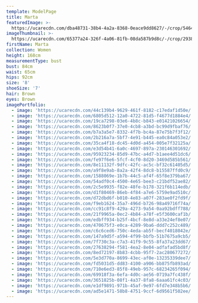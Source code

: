```yaml
---
template: ModelPage
title: Marta
featuredImage: >-
  https://ucarecdn.com/dba48731-38b4-4a2a-8368-0eace9dd8627/-/crop/5464x3327/0,849/-/preview/
imageThumbnail: >-
  https://ucarecdn.com/65377a24-326f-4a06-81fb-08da587b9d8c/-/crop/2938x4246/976,321/-/preview/
firstName: Marta
collection: Women
height: 168cm
measurementType: bust
bust: 84cm
waist: 65cm
hips: 92cm
size: '8'
shoeSize: '7'
hair: Brown
eyes: Brown
imagePortfolio:
  - image: 'https://ucarecdn.com/44c139b4-9629-461f-8182-c17edaf1d50e/'
  - image: 'https://ucarecdn.com/6805d512-12a0-4722-81d5-f4677d1884e4/'
  - image: 'https://ucarecdn.com/19ca7298-03e6-4b8c-b843-e01421026654/'
  - image: 'https://ucarecdn.com/8623b0f7-37e0-4cb8-a3bd-bc99d9fbaf76/'
  - image: 'https://ucarecdn.com/b7a3a5e7-8332-4f7b-bc4a-87e75b7f3f12/'
  - image: 'https://ucarecdn.com/2b216a7a-5bf7-4e91-b445-ea0c84a053e2/'
  - image: 'https://ucarecdn.com/35ca4f18-dc45-4d0d-a454-005e7f32125a/'
  - image: 'https://ucarecdn.com/e3d54b41-6a0c-4697-897a-230146301692/'
  - image: 'https://ucarecdn.com/95923234-85d9-47bc-a4d7-b1aee4d51dc6/'
  - image: 'https://ucarecdn.com/fe97f6e6-5fcf-4cf0-8d20-3469d585b561/'
  - image: 'https://ucarecdn.com/8e11132f-9dfc-42fc-ac5c-bf32c61405d5/'
  - image: 'https://ucarecdn.com/a9f8e9ab-8a2a-42f4-8dc8-b15587ffd0c9/'
  - image: 'https://ucarecdn.com/1588069e-1b7b-44c5-af4f-65f8e379ba67/'
  - image: 'https://ucarecdn.com/54adf0c4-4500-4e65-bee3-c21bdf52ae82/'
  - image: 'https://ucarecdn.com/2c5e9935-f82e-48fe-b178-321f6b114edb/'
  - image: 'https://ucarecdn.com/d1f80469-86eb-4f84-a7e6-5759e9ad510c/'
  - image: 'https://ucarecdn.com/d72dbd6f-b010-4e83-a07f-283ae0f2fd9f/'
  - image: 'https://ucarecdn.com/f9eb1624-35a7-496d-b726-98a49716f74a/'
  - image: 'https://ucarecdn.com/cc91c8f9-429a-4273-9a54-0aa92bdff788/'
  - image: 'https://ucarecdn.com/21f9965a-0ec2-4b84-a78f-e5f3600caf1b/'
  - image: 'https://ucarecdn.com/edbff934-b25f-4bcf-8e8d-a33e24ef8e07/'
  - image: 'https://ucarecdn.com/470675f3-e0ca-4289-9ba6-ddd7c252c489/'
  - image: 'https://ucarecdn.com/c6c6ced6-750c-4eda-ab5f-becf4018042e/'
  - image: 'https://ucarecdn.com/147a9d5f-a594-4f99-bbfb-51b7675a9cb5/'
  - image: 'https://ucarecdn.com/7f730c3a-c7a3-41f9-9c55-8fa37a23dd67/'
  - image: 'https://ucarecdn.com/27638294-f581-4ea2-8e04-adfafad5bd8f/'
  - image: 'https://ucarecdn.com/8ed72197-8b83-4cbb-95f7-2ac280677272/'
  - image: 'https://ucarecdn.com/5e3d770a-8699-43ec-af0e-13235339dee7/'
  - image: 'https://ucarecdn.com/fd5031d5-dd83-4100-a906-bb875fb893ad/'
  - image: 'https://ucarecdn.com/710e6ed3-85f8-49eb-957c-68234265f094/'
  - image: 'https://ucarecdn.com/69918f3a-6efa-4d0c-ae56-0719a7fc438f/'
  - image: 'https://ucarecdn.com/3651825b-08f1-4a37-8fa8-6aaa61fc4c03/'
  - image: 'https://ucarecdn.com/e1df9891-971b-45af-9e97-6fd7e348b5b6/'
  - image: 'https://ucarecdn.com/ad5e1471-58b8-4751-9ccf-6d9561f502ee/'
---
```


